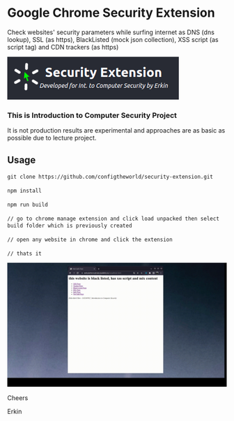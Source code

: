 # Google Chrome Security Extension

Check websites' security parameters while surfing internet as DNS (dns lookup), SSL (as https), BlackListed (mock json collection), XSS script (as script tag) and CDN trackers (as https)

![repoimg](https://github.com/configtheworld/security-extension/blob/main/readmeimg.png?raw=true)

### This is Introduction to Computer Security Project

It is not production results are experimental and approaches are as basic as possible due to lecture project.

## Usage

```
git clone https://github.com/configtheworld/security-extension.git

npm install

npm run build

// go to chrome manage extension and click load unpacked then select build folder which is previously created

// open any website in chrome and click the extension

// thats it

```

![outputgif](https://github.com/configtheworld/security-extension/blob/main/output.gif?raw=true)

Cheers

Erkin
